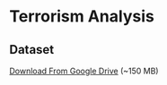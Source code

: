 # Terrorism Analysis

## Dataset
[Download From Google Drive](https://drive.google.com/open?id=0B4PSYWjQQH3WU3laeEZmR2loR3c) (~150 MB)
